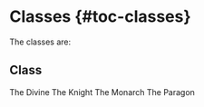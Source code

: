 # Classes {#toc-classes}

The classes are:

Class 
---------------
The Divine
The Knight
The Monarch
The Paragon

